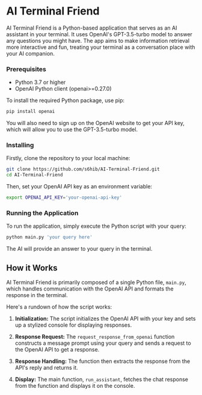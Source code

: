 # AI Terminal Friend

AI Terminal Friend is a Python-based application that serves as an AI assistant in your terminal. It uses OpenAI's GPT-3.5-turbo model to answer any questions you might have. The app aims to make information retrieval more interactive and fun, treating your terminal as a conversation place with your AI companion.

### Prerequisites

- Python 3.7 or higher
- OpenAI Python client (openai>=0.27.0)

To install the required Python package, use pip:

```bash
pip install openai
```

You will also need to sign up on the OpenAI website to get your API key, which will allow you to use the GPT-3.5-turbo model.

### Installing

Firstly, clone the repository to your local machine:

```bash
git clone https://github.com/s6hib/AI-Terminal-Friend.git
cd AI-Terminal-Friend
```

Then, set your OpenAI API key as an environment variable:

```bash
export OPENAI_API_KEY='your-openai-api-key'
```

### Running the Application

To run the application, simply execute the Python script with your query:

```bash
python main.py 'your query here'
```

The AI will provide an answer to your query in the terminal.

## How it Works

AI Terminal Friend is primarily composed of a single Python file, `main.py`, which handles communication with the OpenAI API and formats the response in the terminal.

Here's a rundown of how the script works:

1. **Initialization:** The script initializes the OpenAI API with your key and sets up a stylized console for displaying responses.

2. **Response Request:** The `request_response_from_openai` function constructs a message prompt using your query and sends a request to the OpenAI API to get a response.

3. **Response Handling:** The function then extracts the response from the API's reply and returns it.

4. **Display:** The main function, `run_assistant`, fetches the chat response from the function and displays it on the console.
